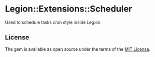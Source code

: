 # Legion::Extensions::Scheduler
Used to schedule tasks cron style inside Legion

## License

The gem is available as open source under the terms of the [MIT License](https://opensource.org/licenses/MIT).
